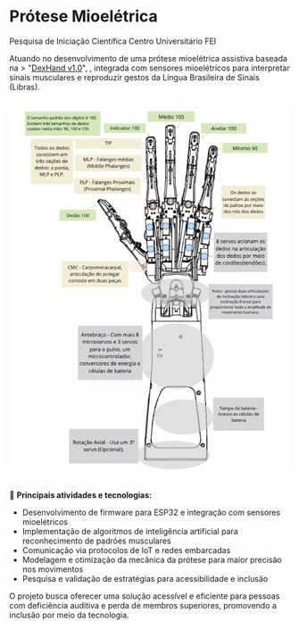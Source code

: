 # Prótese Mioelétrica

Pesquisa de Iniciação Científica
Centro Universitário FEI

Atuando no desenvolvimento de uma prótese mioelétrica assistiva baseada na > "[DexHand v1.0](https://www.dexhand.com)",  , integrada com sensores mioelétricos para interpretar sinais musculares e reproduzir gestos da Língua Brasileira de Sinais (Libras).

![Protese](Explicativo_Mao.png)

🔹 **Principais atividades e tecnologias:** 

- Desenvolvimento de firmware para ESP32 e integração com sensores mioelétricos
- Implementação de algoritmos de inteligência artificial para reconhecimento de padrões musculares
- Comunicação via protocolos de IoT e redes embarcadas
- Modelagem e otimização da mecânica da prótese para maior precisão nos movimentos
- Pesquisa e validação de estratégias para acessibilidade e inclusão

O projeto busca oferecer uma solução acessível e eficiente para pessoas com deficiência auditiva e perda de membros superiores, promovendo a inclusão por meio da tecnologia.
